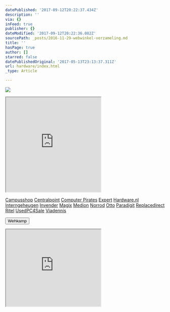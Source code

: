 ```yaml
---
datePublished: '2017-09-12T20:22:37.434Z'
description: ''
via: {}
inFeed: true
publisher: {}
dateModified: '2017-09-12T20:22:36.082Z'
sourcePath: _posts/2016-11-29-webwinkel-verzameling.md
title: ''
hasPage: true
author: []
starred: false
datePublishedOriginal: '2017-05-13T23:13:37.311Z'
url: hardware/index.html
_type: Article

---
```

![](https://the-grid-user-content.s3-us-west-2.amazonaws.com/e4f5c7a1-5645-4150-88af-80872fdd68a7.jpg)

<iframe src="https://the-grid.github.io/ed-userhtml/?g=eJy1V11P2zAUfedXZJHoW5uvhhaoixhj2iTG9sDDeKoc-5JYdWzLdpXy73HSdJRBWdESKUriKDn3nGPfe53Zpy8_r-7uf117hS35_Gi2vQCm86OjGfYKDQ_IL6xVZ0FQVdXokoChTAOxI8F9z2Kdg0X-IuNYLP35jJW5ZzR58U0mS6zr94PvJc7BBIJmC7a5tQXkmtGgYmIJXGBcBtiFGLYxlMh9D3MX4dvdjxvPrqzUDLvAxj5yQH7FqC3OojBU6_MCWF7YeuC5USY1BX0WnjtSAZ57e-RwluEMj4gs-xGzDdCnEEtGVmMK7kSWoEcCbHBBUJSejMMBLtV5iaZRGk9PmwFGUZJMTqJmoFFzWaHe1MNaaTCm95l00KAFtlCTs84Aa9FpOF5E8WKjd9EKPo6_9rRu_zDoW2sG2A5Zw6wXJVv8znTsk0EKy6G3QrLFP1BGvCsjPkCGcbSUIyRAKy1zjcsSO468riYB4YwsN-cLhaKBRSvNBwaNkygcPKC73zcD9wDVOMfJpVuU7thobL4fCFwC-iz58BZoBVlPDjl8F-z_Jzp9d6KJy7yVMYVUbXIyQWE9wkat6zSNk-R0spOot1U1JOaddPU0cOQL-SA5l5WLfLUbYO51Yc0O557TgIBwlZsryURDry3jrUmqULVHaTL-yyFKP-TQyyAdebQL2rdLUvKMr96sFq_VPr_ckVIHOGwQe5S5p4_H8ThM2j4exW_18J3lsDpsOVAQghkKuCk2ndSSZ8gOmv3-erLHpDSN0n965PYiHzHpeq2gMaATf2CD1qE1b-bJo9R1RXes6tqlmMibrdB4mkwO2wu9suF-i9iJDS2_LleIa2P00f22BJvflycXIV3d" height="300" style=""></iframe>

[Campusshop][0]
[Centralpoint][1]
[Computer Pirates][2]
[Expert][3]
[Hardware.nl][4]
[Interngeheugen][5]
[Invender][6]
[Magix][7]
[Medion][8]
[Norrod][9]
[Otto][10]
[Paradigit][11]
[Replacedirect][12]
[Ritel][13]
[UsedPC4Sale][14]
[Viadennis][15]

<button data-role="cta" style="">Wehkamp</button>

<iframe src="https://the-grid.github.io/ed-userhtml/?g=eJxVzkEOgjAQAMCvEB7AdoNAIYBv2S5bIZZCtlXj7z3oxeucZkys25mLpDyVALI7WSpHMYr6cLwqPnZoOlqc7xq2dvEeUSzZtuXLNZPeJD80TGvO5wBwqq_WCBw2vgPTruIHRGNC7VINrEJ5e8pPMfTWWEh_bBAD9k3dlQWld-R5hO9w_gBQVTjf" height="244" style=""></iframe>



[0]: http://www.campusshop.nl/tt/index.aspx?tt=23397_12_133761_Campusshop&r=%2F
[1]: http://www.centralpoint.nl/tracker/index.php?tt=534_12_133761_Ned-Web&r=%2F
[2]: http://www.computerpirates.com/
[3]: http://tc.tradetracker.net/?c=5515&m=12&a=133761&u=%2F
[4]: http://www.hardware.nl/
[5]: http://www.interngeheugen.com/tt/?tt=2902_12_133761_Interngeheugen&r=%2F
[6]: http://www.invender.nl/ttiv/index.php?tt=352_12_133761_Invender&r=%2F
[7]: http://www.magix.com/ap/tradetracker/?tt=2074_12_133761_Magix&r=%2F
[8]: http://tc.tradetracker.net/?c=3452&m=12&a=133761
[9]: http://www.norrod.nl/tt/index.aspx?tt=23396_12_133761_Norrod&r=%2F
[10]: http://www.otto.nl/
[11]: http://www.paradigit.nl/tt/index.aspx?tt=5043_12_133761_Paradigit&r=%2F
[12]: http://www.replacedirect.nl/
[13]: http://www.ritel.nl/telecom/?tt=668_12_133761_Ritel&r=%2F
[14]: http://tc.tradetracker.net/?c=20400&m=12&a=133761&r=UsedPC4sale&u=%2F
[15]: http://www.viadennis.nl/computer/?tt=15804_12_133761_Viadennis&r=%2F